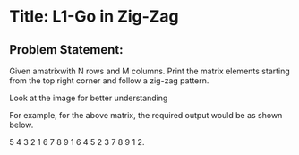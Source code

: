 # Title: L1-Go in Zig-Zag

## Problem Statement:

Given amatrixwith N rows and M columns. Print the matrix elements starting from the top right corner and follow a zig-zag pattern.

Look at the image for better understanding

For example, for the above matrix, the required output would be as shown below.

5 4 3 2 1 6 7 8 9 1 6 4 5 2 3 7 8 9 1 2.
